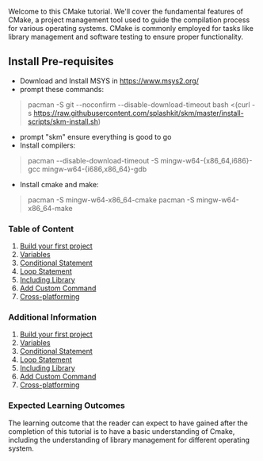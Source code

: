 ﻿---
Title: Getting Started With Sprite Layering In Splashkit - C++
---

Welcome to this CMake tutorial. We'll cover the fundamental features of CMake, a project management
tool used to guide the compilation process for various operating systems. CMake is commonly employed
for tasks like library management and software testing to ensure proper functionality.

## Install Pre-requisites

- Download and Install MSYS in <https://www.msys2.org/>
- prompt these commands:

> pacman -S git --noconfirm --disable-download-timeout bash <(curl -s
> <https://raw.githubusercontent.com/splashkit/skm/master/install-scripts/skm-install.sh>)

- prompt "skm" ensure everything is good to go
- Install compilers:

> pacman --disable-download-timeout -S mingw-w64-{x86_64,i686}-gcc mingw-w64-{i686,x86_64}-gdb

- Install cmake and make:

> pacman -S mingw-w64-x86_64-cmake pacman -S mingw-w64-x86_64-make

### Table of Content

1. [Build your first project](https://github.com/MangoS9/SplashKit-Tutorial/blob/main/Cmake%20Tutorial/2.%20Build%20our%20First%20Cmake.md)
2. [Variables](https://github.com/MangoS9/SplashKit-Tutorial/blob/main/Cmake%20Tutorial/3.%20Variables.md)
3. [Conditional Statement](https://github.com/MangoS9/SplashKit-Tutorial/blob/main/Cmake%20Tutorial/4.%20Conditional%20Statement.md)
4. [Loop Statement](https://github.com/MangoS9/SplashKit-Tutorial/blob/main/Cmake%20Tutorial/5.%20Loop%20statement.md)
5. [Including Library](https://github.com/MangoS9/SplashKit-Tutorial/blob/main/Cmake%20Tutorial/6.%20Including%20Library.md)
6. [Add Custom Command](https://github.com/MangoS9/SplashKit-Tutorial/blob/main/Cmake%20Tutorial/7.%20Add%20Custom%20Command.md)
7. [Cross-platforming](https://github.com/MangoS9/SplashKit-Tutorial/blob/main/Cmake%20Tutorial/7.%20Add%20Custom%20Command.md)

### Additional Information

1. [Build your first project](./2.%20Build%20our%20First%20Cmake.md)
2. [Variables](./3.%20Variables.md)
3. [Conditional Statement](./4.%20Conditional%20Statement.md)
4. [Loop Statement](./5.%20Loop%20statement.md)
5. [Including Library](./6.%20Including%20Library.md)
6. [Add Custom Command](./7.%20Add%20Custom%20Command.md)
7. [Cross-platforming](./8.%20Cross-platforming.md)

### Expected Learning Outcomes

The learning outcome that the reader can expect to have gained after the completion of this tutorial
is to have a basic understanding of Cmake, including the understanding of library management for
different operating system.
